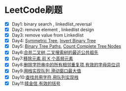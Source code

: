 # LeetCode刷题

- [x] Day1: binary search , linkedlist_reversal
- [x] Day2: remove element , linkedlist design
- [x] Day3: remove value from Linkedlist
- [x] Day4: [Symmetric Tree](https://leetcode.cn/problems/symmetric-tree/), [Invert Binary Tree](https://leetcode.cn/problems/invert-binary-tree/)
- [x] Day5: [Binary Tree Paths](https://leetcode.cn/problems/binary-tree-paths/), [Count Complete Tree Nodes](https://leetcode.cn/problems/count-complete-tree-nodes/)
- [x] Day6:[合并二叉树](https://leetcode.cn/problems/merge-two-binary-trees/description/),[二叉搜索树的最近公共祖先](https://leetcode.cn/problems/lowest-common-ancestor-of-a-binary-search-tree/description/)
- [x] Day7:[移除元素](https://leetcode.cn/problems/remove-element/description/),[前 K 个高频元素](https://leetcode.cn/problems/top-k-frequent-elements/description/)
- [x] Day8:[删除字符串中的所有相邻重复项](https://leetcode.cn/problems/remove-all-adjacent-duplicates-in-string/description/),[有效的字母异位词](https://leetcode.cn/problems/valid-anagram/description/)
- [x] Day9:[用栈实现队列](https://leetcode.cn/problems/implement-queue-using-stacks/description/),[滑动窗口最大值](https://leetcode.cn/problems/sliding-window-maximum/description/)
- [x] Day10:[查找共用字符](https://leetcode.cn/problems/find-common-characters/description/),[用队列实现栈](https://leetcode.cn/problems/implement-stack-using-queues/description/)
- [x] Day11:[赎金信](https://leetcode.cn/problems/ransom-note/description/),[有效的括号](https://leetcode.cn/problems/valid-parentheses/description/)